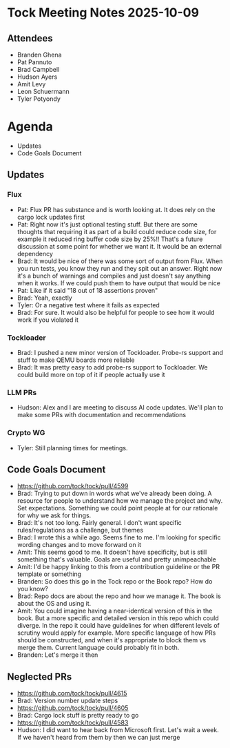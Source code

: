 # Tock Meeting Notes 2025-10-09

## Attendees
 - Branden Ghena
 - Pat Pannuto
 - Brad Campbell
 - Hudson Ayers
 - Amit Levy
 - Leon Schuermann
 - Tyler Potyondy

# Agenda
 - Updates
 - Code Goals Document

## Updates
### Flux
 - Pat: Flux PR has substance and is worth looking at. It does rely on the cargo lock updates first
 - Pat: Right now it's just optional testing stuff. But there are some thoughts that requiring it as part of a build could reduce code size, for example it reduced ring buffer code size by 25%!! That's a future discussion at some point for whether we want it. It would be an external dependency
 - Brad: It would be nice of there was some sort of output from Flux. When you run tests, you know they run and they spit out an answer. Right now it's a bunch of warnings and compiles and just doesn't say anything when it works. If we could push them to have output that would be nice
 - Pat: Like if it said "18 out of 18 assertions proven"
 - Brad: Yeah, exactly
 - Tyler: Or a negative test where it fails as expected
 - Brad: For sure. It would also be helpful for people to see how it would work if you violated it
### Tockloader
 - Brad: I pushed a new minor version of Tockloader. Probe-rs support and stuff to make QEMU boards more reliable
 - Brad: It was pretty easy to add probe-rs support to Tockloader. We could build more on top of it if people actually use it
### LLM PRs
 - Hudson: Alex and I are meeting to discuss AI code updates. We'll plan to make some PRs with documentation and recommendations
### Crypto WG
 - Tyler: Still planning times for meetings.

## Code Goals Document
 - https://github.com/tock/tock/pull/4599
 - Brad: Trying to put down in words what we've already been doing. A resource for people to understand how we manage the project and why. Set expectations. Something we could point people at for our rationale for why we ask for things.
 - Brad: It's not too long. Fairly general. I don't want specific rules/regulations as a challenge, but themes
 - Brad: I wrote this a while ago. Seems fine to me. I'm looking for specific wording changes and to move forward on it
 - Amit: This seems good to me. It doesn't have specificity, but is still something that's valuable. Goals are useful and pretty unimpeachable
 - Amit: I'd be happy linking to this from a contribution guideline or the PR template or something
 - Branden: So does this go in the Tock repo or the Book repo? How do you know?
 - Brad: Repo docs are about the repo and how we manage it. The book is about the OS and using it.
 - Amit: You could imagine having a near-identical version of this in the book. But a more specific and detailed version in this repo which could diverge. In the repo it could have guidelines for when different levels of scrutiny would apply for example. More specific language of how PRs should be constructed, and when it's appropriate to block them vs merge them. Current language could probably fit in both.
 - Branden: Let's merge it then

## Neglected PRs
 - https://github.com/tock/tock/pull/4615
 - Brad: Version number update steps
 - https://github.com/tock/tock/pull/4605
 - Brad: Cargo lock stuff is pretty ready to go
 - https://github.com/tock/tock/pull/4583
 - Hudson: I did want to hear back from Microsoft first. Let's wait a week. If we haven't heard from them by then we can just merge

